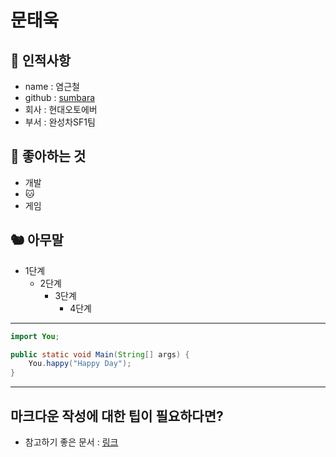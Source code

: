 # 문태욱

## 🥸 인적사항

- name : 염근철
- github : [sumbara](https://github.com/sumbara)
- 회사 : 현대오토에버
- 부서 : 완성차SF1팀

## 🍺 좋아하는 것

- 개발
- 🐱
- 게임

## 🐿 아무말

- 1단계
  - 2단계
    - 3단계
      - 4단계

---

```java
import You;

public static void Main(String[] args) {
    You.happy("Happy Day");
}
```

---

## 마크다운 작성에 대한 팁이 필요하다면?

- 참고하기 좋은 문서 : [링크](https://gist.github.com/ihoneymon/652be052a0727ad59601)
